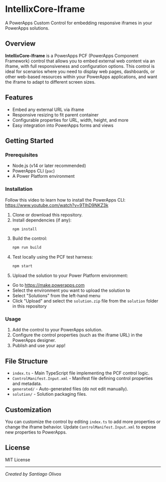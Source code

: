 # IntellixCore-Iframe

A PowerApps Custom Control for embedding responsive iframes in your PowerApps solutions.

## Overview

**IntellixCore-Iframe** is a PowerApps PCF (PowerApps Component Framework) control that allows you to embed external web content via an iframe, with full responsiveness and configuration options. This control is ideal for scenarios where you need to display web pages, dashboards, or other web-based resources within your PowerApps applications, and want the iframe to adapt to different screen sizes.

## Features

- Embed any external URL via iframe
- Responsive resizing to fit parent container
- Configurable properties for URL, width, height, and more
- Easy integration into PowerApps forms and views

## Getting Started

### Prerequisites

- Node.js (v14 or later recommended)
- PowerApps CLI (`pac`)
- A Power Platform environment

### Installation

Follow this video to learn how to install the PowerApps CLI: https://www.youtube.com/watch?v=9TIhD9NKZ3k

1. Clone or download this repository.
2. Install dependencies (if any):
   ```bash
   npm install
   ```
3. Build the control:
   ```bash
   npm run build
   ```
4. Test locally using the PCF test harness:
   ```bash
   npm start
   ```
5. Upload the solution to your Power Platform environment:
  - Go to https://make.powerapps.com
  - Select the environment you want to upload the solution to
  - Select "Solutions" from the left-hand menu
  - Click "Upload" and select the `solution.zip` file from the `solution` folder in this repository

### Usage

1. Add the control to your PowerApps solution.
2. Configure the control properties (such as the iframe URL) in the PowerApps designer.
3. Publish and use your app!

## File Structure

- `index.ts` - Main TypeScript file implementing the PCF control logic.
- `ControlManifest.Input.xml` - Manifest file defining control properties and metadata.
- `generated/` - Auto-generated files (do not edit manually).
- `solution/` - Solution packaging files.

## Customization

You can customize the control by editing `index.ts` to add more properties or change the iframe behavior. Update `ControlManifest.Input.xml` to expose new properties to PowerApps.

## License

MIT License

---

*Created by Santiago Olivos*
